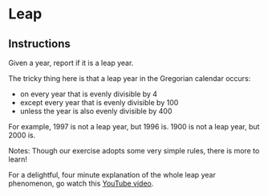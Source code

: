 # Leap

## Instructions

Given a year, report if it is a leap year.

The tricky thing here is that a leap year in the Gregorian calendar occurs:

- on every year that is evenly divisible by 4
- except every year that is evenly divisible by 100
- unless the year is also evenly divisible by 400

For example, 1997 is not a leap year, but 1996 is. 1900 is not a leap year, but 2000 is.

Notes: Though our exercise adopts some very simple rules, there is more to learn!

For a delightful, four minute explanation of the whole leap year phenomenon, go watch this [YouTube video](https://www.youtube.com/watch?v=xX96xng7sAE).
